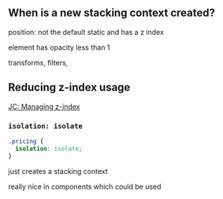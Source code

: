 ## When is a new stacking context created?

position: not the default static and has a z index

element has opacity less than 1

transforms, filters,


## Reducing z-index usage

[JC: Managing z-index](https://courses.joshwcomeau.com/css-for-js/02-rendering-logic-2/08-reducing-z-index)

### `isolation: isolate`
```css
.pricing {
  isolation: isolate;
}
```

just creates a stacking context

really nice in components which could be used 
